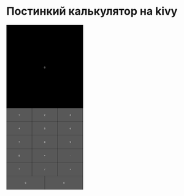 # Постинкий калькулятор на kivy

<img src="https://github.com/Xbasan/calculator/blob/master/.idea/Screenshot_20240701-090656_My%20Application.png" width="200">
